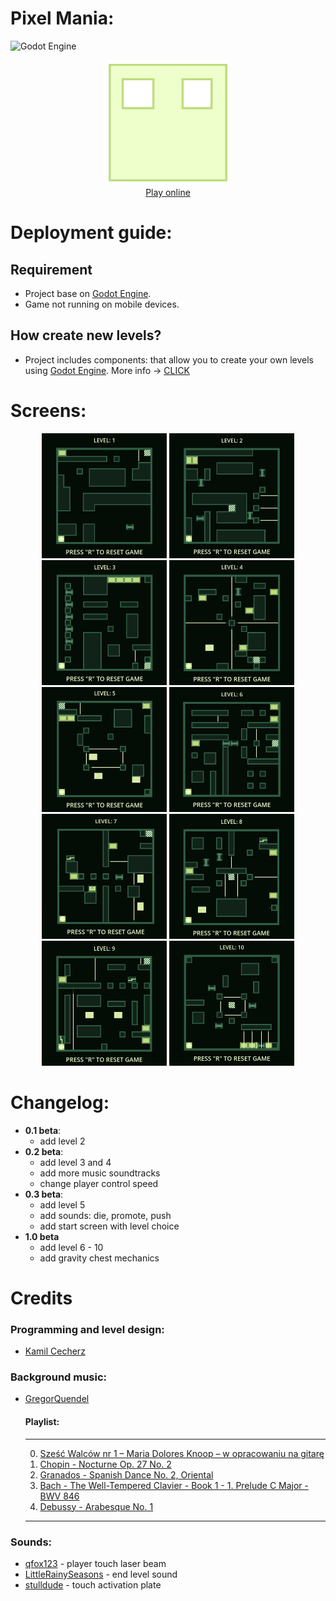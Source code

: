 
# Pixel Mania:
![Godot Engine](https://img.shields.io/badge/GODOT-%23FAFAFA.svg?style=for-the-badge&logo=godot-engine)
<p align="center">
    <img src="icon.svg" width="200" title="game logo">
    <br />
    <a href="https://cecherz.itch.io/pixel-mania">Play online</a>
<p>

# Deployment guide:

## Requirement 
- Project base on [Godot Engine](https://godotengine.org/).
- Game not running on mobile devices.

## How create new levels?
- Project includes components: that allow you to create your own levels using [Godot Engine](https://docs.godotengine.org/en/stable/). More info -> [CLICK](NEW_LEVEL_GUIDE.md)

# Screens:
<p align="center">
    <img src="screens/screen_1.png" width="200" title="screen_1">
    <img src="screens/screen_2.png" width="200" title="screen_2">
    <img src="screens/screen_3.png" width="200" title="screen_3">
    <img src="screens/screen_4.png" width="200" title="screen_4">
    <img src="screens/screen_5.png" width="200" title="screen_5">
    <img src="screens/screen_6.png" width="200" title="screen_6">
    <img src="screens/screen_7.png" width="200" title="screen_7">
    <img src="screens/screen_8.png" width="200" title="screen_8">
    <img src="screens/screen_9.png" width="200" title="screen_9">
    <img src="screens/screen_10.png" width="200" title="screen_10">
<p>

# Changelog:
- **0.1 beta**: 
    - add level 2
- **0.2 beta**: 
    - add level 3 and 4 
    - add more music soundtracks
    - change player control speed
- **0.3 beta**:
    - add level 5
    - add sounds: die, promote, push
    - add start screen with level choice
- **1.0 beta**
    - add level 6 - 10
    - add gravity chest mechanics

# Credits

### Programming and level design:     
* [Kamil Cecherz](https://cecherz.pl/)

### Background music:
* [GregorQuendel](https://freesound.org/people/GregorQuendel/)

    #### Playlist:
    ---
    0. [Sześć Walców nr 1 – Maria Dolores Knoop – w opracowaniu na gitarę](https://freesound.org/people/GregorQuendel/sounds/729864/?)
    1. [Chopin - Nocturne Op. 27 No. 2](https://freesound.org/people/GregorQuendel/sounds/706660/)
    2. [Granados - Spanish Dance No. 2, Oriental](https://freesound.org/people/GregorQuendel/sounds/710599/)
    3. [Bach - The Well-Tempered Clavier - Book 1 - 1. Prelude C Major - BWV 846](https://freesound.org/people/GregorQuendel/sounds/710142/)
    4. [Debussy - Arabesque No. 1](https://freesound.org/people/GregorQuendel/sounds/706299/)
    ---

### Sounds:
* [qfox123](https://freesound.org/people/qfox123/sounds/462807/) - player touch laser beam
* [LittleRainySeasons](https://freesound.org/people/LittleRainySeasons/sounds/335908/) - end level sound
* [stulldude](https://freesound.org/people/stulldude/sounds/574909/) - touch activation plate
